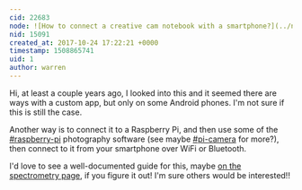 ```yaml
---
cid: 22683
node: ![How to connect a creative cam notebook with a smartphone?](../notes/KushalKC/10-24-2017/how-to-connect-a-creative-cam-notebook-with-a-smartphone)
nid: 15091
created_at: 2017-10-24 17:22:21 +0000
timestamp: 1508865741
uid: 1
author: warren
---
```


Hi, at least a couple years ago, I looked into this and it seemed there are ways with a custom app, but only on some Android phones. I'm not sure if this is still the case. 

Another way is to connect it to a Raspberry Pi, and then use some of the [#raspberry-pi](/tag/raspberry-pi) photography software (see maybe [#pi-camera](/tag/pi-camera) for more?), then connect to it from your smartphone over WiFi or Bluetooth.

I'd love to see a well-documented guide for this, maybe [on the spectrometry page](/wiki/spectrometry#Activities), if you figure it out! I'm sure others would be interested!!